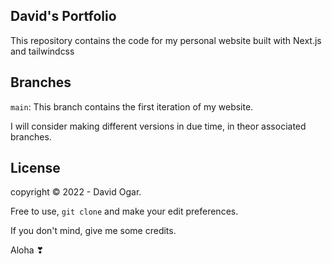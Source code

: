 ## David's Portfolio

This repository contains the code for my personal website built with Next.js and tailwindcss


## Branches
`main`: This branch contains the first iteration of my website.

I will consider making different versions in due time, in theor associated branches.

## License

copyright © 2022 - David Ogar.

Free to use, `git clone` and make your edit preferences.

If you don't mind, give me some credits.

Aloha ❣